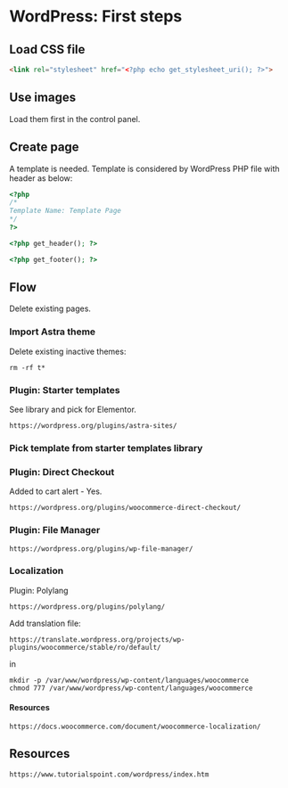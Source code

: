 # WordPress: First steps
## Load CSS file
```html
<link rel="stylesheet" href="<?php echo get_stylesheet_uri(); ?>">
```
## Use images
Load them first in the control panel.
## Create page 
A template is needed. Template is considered by WordPress PHP file with header as below:
```php
<?php
/*
Template Name: Template Page
*/
?>

<?php get_header(); ?>

<?php get_footer(); ?>
```
## Flow
Delete existing pages.
### Import Astra theme
Delete existing inactive themes:
```
rm -rf t*
```
### Plugin: Starter templates<br/>
See library and pick for Elementor.
```
https://wordpress.org/plugins/astra-sites/
```
### Pick template from starter templates library
### Plugin: Direct Checkout
Added to cart alert - Yes.
```
https://wordpress.org/plugins/woocommerce-direct-checkout/
```
### Plugin: File Manager
```
https://wordpress.org/plugins/wp-file-manager/
```
### Localization
Plugin: Polylang
```
https://wordpress.org/plugins/polylang/
```
Add translation file:
```
https://translate.wordpress.org/projects/wp-plugins/woocommerce/stable/ro/default/
```
in
```
mkdir -p /var/www/wordpress/wp-content/languages/woocommerce
chmod 777 /var/www/wordpress/wp-content/languages/woocommerce
```
#### Resources
```
https://docs.woocommerce.com/document/woocommerce-localization/
```


## Resources
```
https://www.tutorialspoint.com/wordpress/index.htm
```
